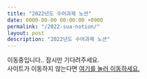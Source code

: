 ```yaml
---
title: "2022년도 수어과제 노션"
date: 0000-00-00 00:00:00 +0900
permalink: "/2022-sua-notion/"
layout: post
description: "2022년도 수어과제 노션"
---
```


이동중입니다.. 잠시만 기다려주세요.  
사이트가 이동하지 않는다면 <a href="https://imagelab-jnu.notion.site/f5b916d93dac48d6bd5a62d0a7289cc4">여기를 눌러 이동하세요.</a>  

<script type="text/javascript">
window.location.href = 'https://imagelab-jnu.notion.site/f5b916d93dac48d6bd5a62d0a7289cc4';
</script>